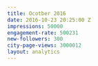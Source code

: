 ```yaml
---
title: Ocotber 2016
date: 2016-10-23 20:25:00 Z
impressions: 50000
engagement-rate: 500231
new-followers: 300
city-page-views: 3000012
layout: analytics
---
```


